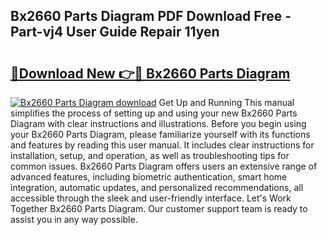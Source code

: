 ## Bx2660 Parts Diagram PDF Download Free - Part-vj4 User Guide Repair 11yen

# <h2><a href="http://dfmzdj.blite.top/?on=Bx2660+Parts+Diagram">🔗Download New 👉🔴 Bx2660 Parts Diagram</a></h2>

[![Bx2660 Parts Diagram download](https://i.imgur.com/lujVjoI.png)](http://dfmzdj.blite.top/?on=Bx2660+Parts+Diagram)
Get Up and Running This manual simplifies the process of setting up and using your new Bx2660 Parts Diagram with clear instructions and illustrations. Before you begin using your Bx2660 Parts Diagram, please familiarize yourself with its functions and features by reading this user manual. It includes clear instructions for installation, setup, and operation, as well as troubleshooting tips for common issues. Bx2660 Parts Diagram offers users an extensive range of advanced features, including biometric authentication, smart home integration, automatic updates, and personalized recommendations, all accessible through the sleek and user-friendly interface. Let's Work Together Bx2660 Parts Diagram. Our customer support team is ready to assist you in any way possible.
